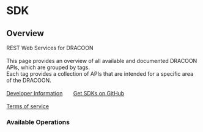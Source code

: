 # SDK

## Overview

REST Web Services for DRACOON<br><br>This page provides an overview of all available and documented DRACOON APIs, which are grouped by tags.<br>Each tag provides a collection of APIs that are intended for a specific area of the DRACOON.<br><br><a title='Developer Information' href='https://developer.dracoon.com'>Developer Information</a>&emsp;&emsp;<a title='Get SDKs on GitHub' href='https://github.com/dracoon'>Get SDKs on GitHub</a><br><br><a title='Terms of service' href='https://www.dracoon.com/terms/general-terms-and-conditions/'>Terms of service</a>

### Available Operations

